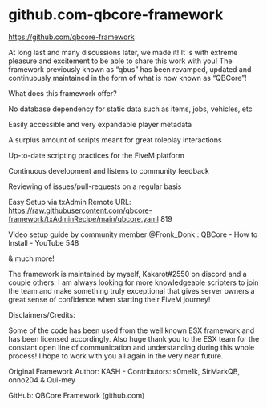 # github.com-qbcore-framework
https://github.com/qbcore-framework


At long last and many discussions later, we made it! It is with extreme pleasure and excitement to be able to share this work with you! The framework previously known as “qbus” has been revamped, updated and continuously maintained in the form of what is now known as “QBCore”!

What does this framework offer?

No database dependency for static data such as items, jobs, vehicles, etc

Easily accessible and very expandable player metadata

A surplus amount of scripts meant for great roleplay interactions

Up-to-date scripting practices for the FiveM platform

Continuous development and listens to community feedback

Reviewing of issues/pull-requests on a regular basis

Easy Setup via txAdmin Remote URL: https://raw.githubusercontent.com/qbcore-framework/txAdminRecipe/main/qbcore.yaml 819

Video setup guide by community member @Fronk_Donk : QBCore - How to Install - YouTube 548

& much more!

The framework is maintained by myself, Kakarot#2550 on discord and a couple others. I am always looking for more knowledgeable scripters to join the team and make something truly exceptional that gives server owners a great sense of confidence when starting their FiveM journey!

Disclaimers/Credits:

Some of the code has been used from the well known ESX framework and has been licensed accordingly. Also huge thank you to the ESX team for the constant open line of communication and understanding during this whole process! I hope to work with you all again in the very near future.

Original Framework Author: KASH - Contributors: s0me1k, SirMarkQB, onno204 & Qui-mey

GitHub: QBCore Framework (github.com) 
